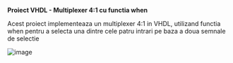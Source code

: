 **Proiect VHDL - Multiplexer 4:1 cu functia when**

Acest proiect implementeaza un multiplexer 4:1 in VHDL, utilizand functia when pentru a selecta una dintre cele patru intrari pe baza a doua semnale de selectie

![image](https://github.com/user-attachments/assets/eee3c5b9-dcd8-4d6a-b6b3-bd56459ca352)
